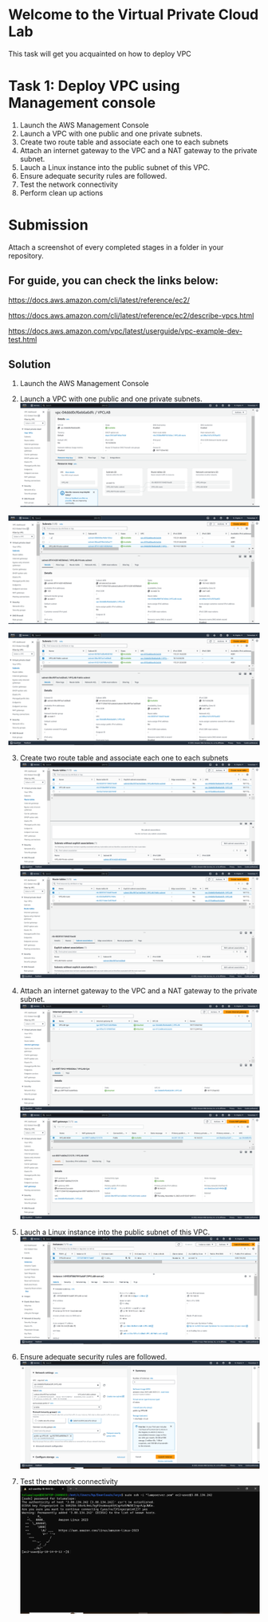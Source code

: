 # Welcome to the Virtual Private Cloud Lab

This task will get you acquainted on how to deploy VPC 


# Task 1: Deploy VPC using Management console
1. Launch the AWS Management Console
2. Launch a VPC with one public and one private subnets.
3. Create two route table and associate  each one to each subnets
4. Attach an internet gateway to the VPC and a NAT gateway to the private subnet.
5. Lauch a Linux instance into the public subnet of this VPC.
6. Ensure adequate security rules are followed.
7. Test the network connectivity
8. Perform clean up actions


# Submission
Attach a screenshot of every completed stages in a folder in your repository.




## For guide, you can check the links below:

https://docs.aws.amazon.com/cli/latest/reference/ec2/

https://docs.aws.amazon.com/cli/latest/reference/ec2/describe-vpcs.html


https://docs.aws.amazon.com/vpc/latest/userguide/vpc-example-dev-test.html



## Solution

1. Launch the AWS Management Console

2. Launch a VPC with one public and one private subnets.  
![Launch VPC](screenshots/5.1.1.PNG)  


![private subnet](screenshots/5.1.2.1.PNG)  


![public subnet](screenshots/5.1.2.2.PNG)    


3. Create two route table and associate  each one to each subnets  
![Route table 1](screenshots/5.1.3.1.PNG)  
![Route table 2](screenshots/5.1.3.2.PNG)  



4. Attach an internet gateway to the VPC and a NAT gateway to the private subnet.
![IGW](screenshots/5.1.4.1.PNG)  
![NAT](screenshots/5.1.4.2.PNG)  


5. Lauch a Linux instance into the public subnet of this VPC.
![launch ec2](screenshots/5.1.5.PNG)
  
6. Ensure adequate security rules are followed.  
![network](screenshots/5.1.6.PNG)  
  

7. Test the network connectivity  
![ssh](screenshots/5.1.7.PNG)  